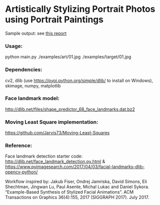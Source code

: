 # Artistically Stylizing Portrait Photos using Portrait Paintings
Sample output: see [this report](https://github.com/yujinz/art-face/blob/master/documents/CS543%20Project%20Final%20Report.pdf)

### Usage:
python main.py ./examples/art/01.jpg ./examples/target/01.jpg

### Dependencies:
cv2, dlib (use https://pypi.python.org/simple/dlib/ to install on Windows), skimage, numpy, matplotlib

### Face landmark model:
http://dlib.net/files/shape_predictor_68_face_landmarks.dat.bz2

### Moving Least Square implementation: 
https://github.com/Jarvis73/Moving-Least-Squares 

### Reference:
Face landmark detection starter code: http://dlib.net/face_landmark_detection.py.html & https://www.pyimagesearch.com/2017/04/03/facial-landmarks-dlib-opencv-python/

Workflow inspired by: Jakub Fiser, Ondrej Jamriska, David Simons, Eli Shechtman, Jingwan Lu, Paul Asente, Michal Lukac and Daniel Sykora. “Example-Based Synthesis of Stylized Facial Animations”. ACM Transactions on Graphics 36(4):155, 2017 (SIGGRAPH 2017). July 2017.

